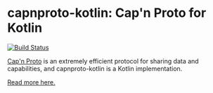 # capnproto-kotlin: Cap'n Proto for Kotlin

[![Build Status](https://github.com/capnproto/capnproto-java/workflows/CI/badge.svg?branch=master&event=push)](https://github.com/capnproto/capnproto-java/actions?query=workflow%3ACI)

[Cap'n Proto](http://capnproto.org) is an extremely efficient protocol for sharing data
and capabilities, and capnproto-kotlin is a Kotlin implementation.

[Read more here.](https://dwrensha.github.io/capnproto-java/index.html)

